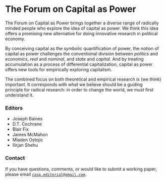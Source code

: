 <div style="max-width: 700px; margin: 0 auto;">

# The Forum on Capital as Power

The Forum on Capital as Power brings together a diverse range of radically minded people who explore the idea of capital as power. We think this idea offers a  promising new alternative for doing innovative research in political economy.

By conceiving capital as the symbolic quantification of power, the notion of capital as power challenges the conventional division between *politics* and *economics*, *real* and *nominal*, and *state* and  *capital*. And by treating accumulation as a process of differential capitalization, capital as power offers new tools for empirically exploring capitalism.

The combined focus on both theoretical and empirical research is (we think) important. It corresponds with what we believe should be a guiding principle for radical research: in order to change the world, we must first understand it. 

### Editors

* Joseph Baines
* D.T. Cochrane
* Blair Fix
* James McMahon
* Mladen Ostojic 
* Ilirjan Shehu

### Contact

If you have questions, comments, or would like to submit a working paper, please email [`casp.editorial@gmail.com`](mailto:casp.editorial@gmail.com).

</div>
